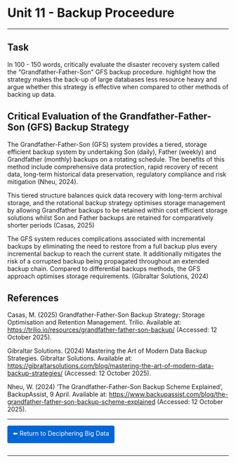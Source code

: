 
#  Unit 11 - Backup Proceedure

---

## Task

In 100 - 150 words, critically evaluate the disaster recovery system called the “Grandfather-Father-Son" GFS backup procedure. highlight how the strategy makes the back-up of large databases less resource heavy and argue whether this strategy is effective when compared to other methods of backing up data.  


## Critical Evaluation of the Grandfather-Father-Son (GFS) Backup Strategy

The Grandfather-Father-Son (GFS) system provides a tiered, storage efficient backup system by undertaking Son (daily), Father (weekly) and Grandfather (monthly) backups on a rotating schedule. The benefits of this method include comprehensive data protection, rapid recovery of recent data, long-term historical data preservation, regulatory compliance and risk mitigation (Nheu, 2024).

This tiered structure balances quick data recovery with long-term archival storage, and the rotational backup strategy optimises storage management by allowing Grandfather backups to be retained within cost efficient storage solutions whilst Son and Father backups are retained for comparatively shorter periods (Casas, 2025) 

The GFS system reduces complications associated with incremental backups by eliminating the need to restore from a full backup plus every incremental backup to reach the current state.  It additionally mitigates the risk of a corrupted backup being propagated throughout an extended backup chain.  Compared to differential backups methods, the GFS approach optimises storage requirements. (Gibraltar Solutions, 2024) 

## References

Casas, M. (2025) Grandfather-Father-Son Backup Strategy: Storage Optimisation and Retention Management. Trilio. Available at: https://trilio.io/resources/grandfather-father-son-backup/ (Accessed: 12 October 2025).

Gibraltar Solutions. (2024) Mastering the Art of Modern Data Backup Strategies. Gibraltar Solutions. Available at: https://gibraltarsolutions.com/blog/mastering-the-art-of-modern-data-backup-strategies/ (Accessed: 12 October 2025).

Nheu, W. (2024) ‘The Grandfather-Father-Son Backup Scheme Explained’, BackupAssist, 9 April. Available at: https://www.backupassist.com/blog/the-grandfather-father-son-backup-scheme-explained (Accessed: 12 October 2025).

<hr>

<a href="https://sjackson-ds25.github.io/DecipheringBigData/Landing%20page.html" style="display:inline-block; padding:8px 12px; background-color:#0366d6; color:white; text-decoration:none; border-radius:4px; margin-bottom:1em;">⬅️ Return to Deciphering Big Data</a>

<hr>
